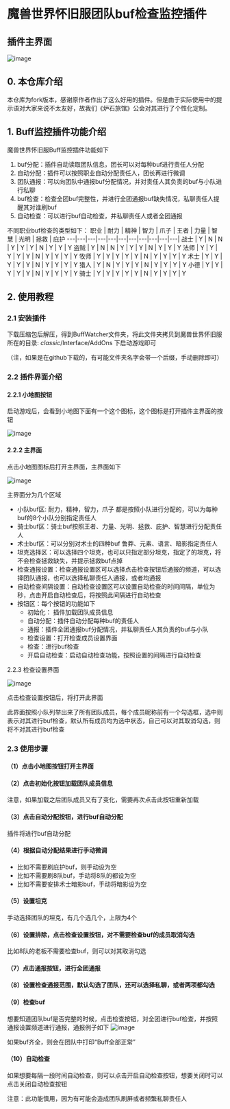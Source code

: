 # 魔兽世界怀旧服团队buf检查监控插件
## 插件主界面
![image](https://github.com/cao19881125/picture_cloud/blob/master/BuffWatcher/bufferwatcher-mainwindow2.png?raw=true)

## 0. 本仓库介绍

本仓库为fork版本，感谢原作者作出了这么好用的插件。但是由于实际使用中的提示语对大家来说不太友好，故我们《炉石旅馆》公会对其进行了个性化定制。

## 1. Buff监控插件功能介绍
魔兽世界怀旧服Buff监控插件功能如下

1. buf分配：插件自动读取团队信息，团长可以对每种buf进行责任人分配
2. 自动分配：插件可以按照职业自动分配责任人，团长再进行微调
3. 团队通报：可以向团队中通报buf分配情况，并对责任人其负责的buf与小队进行私聊
4. buf检查：检查全团buf完整性，并进行全团通报buf缺失情况，私聊责任人提醒其对谁刷buf
5. 自动检查：可以进行buf自动检查，并私聊责任人或者全团通报


不同职业buf检查的类型如下：
职业 | 耐力 | 精神 | 智力 | 爪子 | 王者 | 力量 | 智慧 | 光明 | 拯救 | 庇护
---|---|---|---|---|---|---|---|---|---|---|
战士 | Y | N | N | Y | Y | Y | N | Y | Y | Y
盗贼 | Y | N | N | Y | Y | Y | N | Y | Y | Y
法师 | Y | Y | Y | Y | Y | N | Y | Y | Y | Y
牧师 | Y | Y | Y | Y | Y | N | Y | Y | Y | Y
术士 | Y | Y | Y | Y | Y | N | Y | Y | Y | Y
猎人 | Y | N | Y | Y | Y | N | Y | Y | Y | Y
小德 | Y | Y | Y | Y | Y | N | Y | Y | Y | Y
骑士 | Y | Y | Y | Y | Y | N | Y | Y | Y | Y


## 2. 使用教程
### 2.1 安装插件
下载压缩包后解压，得到BuffWatcher文件夹，将此文件夹拷贝到魔兽世界怀旧服所在的目录: _classic_/Interface/AddOns 下启动游戏即可

（注，如果是在github下载的，有可能文件夹名字会带一个后缀，手动删除即可）

### 2.2 插件界面介绍
#### 2.2.1 小地图按钮
启动游戏后，会看到小地图下面有一个这个图标，这个图标是打开插件主界面的按钮

![image](https://github.com/cao19881125/picture_cloud/blob/master/BuffWatcher/buffwatcher-minimapbtn.png?raw=true)

#### 2.2.2 主界面
点击小地图图标后打开主界面，主界面如下

![image](https://github.com/cao19881125/picture_cloud/blob/master/BuffWatcher/buffwatcher-mainwindow.png?raw=true)

主界面分为几个区域
- 小队buf区: 耐力，精神，智力，爪子 都是按照小队进行分配的，可以为每种buf的8个小队分别指定责任人
- 骑士buf区：骑士buf按照王者、力量、光明、拯救、庇护、智慧进行分配责任人
- 术士buf区：可以分别对术士的四种buf 鲁莽、元素、语言、暗影指定责任人
- 坦克选择区：可以选择四个坦克，也可以只指定部分坦克，指定了的坦克，将不会检查拯救缺失，并提示拯救buf点掉
- 检查通报设置：检查通报设置区可以选择点击检查按钮后通报的频道，可以选择团队通报，也可以选择私聊责任人通报，或者均通报
- 自动检查间隔设置：自动检查设置区可以设置自动检查的时间间隔，单位为秒，点击开启自动检查后，将按照此间隔进行自动检查
- 按钮区：每个按钮的功能如下
    - 初始化： 插件加载团队成员信息
    - 自动分配：插件自动分配每种buf的责任人
    - 通报：插件全团通报buf分配情况，并私聊责任人其负责的buf与小队
    - 检查设置：打开检查成员设置界面
    - 检查：进行buf检查
    - 开启自动检查：启动自动检查功能，按照设置的间隔进行自动检查

2.2.3 检查设置界面

![image](https://github.com/cao19881125/picture_cloud/blob/master/BuffWatcher/buffwatcher-bufcheck-config.png?raw=true)

点击检查设置按钮后，将打开此界面

此界面按照小队列举出来了所有团队成员，每个成员昵称前有一个勾选框，选中则表示对其进行buf检查，默认所有成员均为选中状态，自己可以对其取消勾选，则将不对其进行buf检查

### 2.3 使用步骤
#### （1）点击小地图按钮打开主界面
#### （2）点击初始化按钮加载团队成员信息
注意，如果加载之后团队成员又有了变化，需要再次点击此按钮重新加载
#### （3）点击自动分配按钮，进行buf自动分配
插件将进行buf自动分配
#### （4）根据自动分配结果进行手动微调
- 比如不需要刷庇护buf，则手动设为空
- 比如不需要刷8队buf，手动将8队的都设为空
- 比如不需要安排术士暗影buf，手动将暗影设为空
#### （5）设置坦克
手动选择团队的坦克，有几个选几个，上限为4个
#### （6）设置排除，点击检查设置按钮，对不需要检查buf的成员取消勾选
比如8队的老板不需要检查buf，则可以对其取消勾选
#### （7）点击通报按钮，进行全团通报
#### （8）设置检查通报范围，默认勾选了团队，还可以选择私聊，或者两项都勾选
#### （9）检查buf
想要知道团队buf是否完整的时候，点击检查按钮，对全团进行buf检查，并按照通报设置频道进行通报，通报例子如下
![image](https://github.com/cao19881125/picture_cloud/blob/master/BuffWatcher/bufferwatcher-bufcheck-notify.png?raw=true)

如果buf齐全，则会在团队中打印“Buff全部正常”
#### （10）自动检查
如果想要每隔一段时间自动检查，则可以点击开启自动检查按钮，想要关闭时可以点击关闭自动检查按钮

注意：此功能慎用，因为有可能会造成团队刷屏或者频繁私聊责任人



